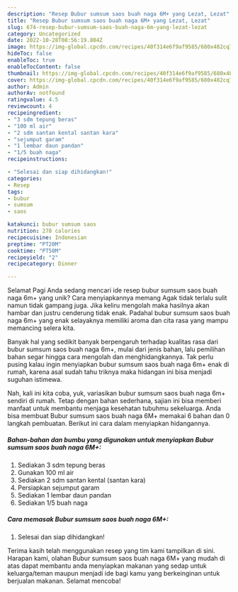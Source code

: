 ```yaml
---
description: "Resep Bubur sumsum saos buah naga 6M+ yang Lezat, Lezat"
title: "Resep Bubur sumsum saos buah naga 6M+ yang Lezat, Lezat"
slug: 674-resep-bubur-sumsum-saos-buah-naga-6m-yang-lezat-lezat
category: Uncategorized
date: 2022-10-28T08:56:19.804Z
image: https://img-global.cpcdn.com/recipes/40f314e6f9af9585/680x482cq70/bubur-sumsum-saos-buah-naga-6m-foto-resep-utama.jpg
hideToc: false
enableToc: true
enableTocContent: false
thumbnail: https://img-global.cpcdn.com/recipes/40f314e6f9af9585/680x482cq70/bubur-sumsum-saos-buah-naga-6m-foto-resep-utama.jpg
cover: https://img-global.cpcdn.com/recipes/40f314e6f9af9585/680x482cq70/bubur-sumsum-saos-buah-naga-6m-foto-resep-utama.jpg
author: Admin
authorAv: notfound
ratingvalue: 4.5
reviewcount: 4
recipeingredient:
- "3 sdm tepung beras"
- "100 ml air"
- "2 sdm santan kental santan kara"
- "sejumput garam"
- "1 lembar daun pandan"
- "1/5 buah naga"
recipeinstructions:

- "Selesai dan siap dihidangkan!"
categories:
- Resep
tags:
- bubur
- sumsum
- saos

katakunci: bubur sumsum saos 
nutrition: 278 calories
recipecuisine: Indonesian
preptime: "PT20M"
cooktime: "PT50M"
recipeyield: "2"
recipecategory: Dinner

---
```



Selamat Pagi Anda sedang mencari ide resep bubur sumsum saos buah naga 6m+ yang unik? Cara menyiapkannya memang Agak tidak terlalu sulit namun tidak gampang juga. Jika keliru mengolah maka hasilnya akan hambar dan justru cenderung tidak enak. Padahal bubur sumsum saos buah naga 6m+ yang enak selayaknya memiliki aroma dan cita rasa yang mampu memancing selera kita.




Banyak hal yang sedikit banyak berpengaruh terhadap kualitas rasa dari bubur sumsum saos buah naga 6m+, mulai dari jenis bahan, lalu pemilihan bahan segar hingga cara mengolah dan menghidangkannya. Tak perlu pusing kalau ingin menyiapkan bubur sumsum saos buah naga 6m+ enak di rumah, karena asal sudah tahu triknya maka hidangan ini bisa menjadi suguhan istimewa.


Nah, kali ini kita coba, yuk, variasikan bubur sumsum saos buah naga 6m+ sendiri di rumah. Tetap dengan bahan sederhana, sajian ini bisa memberi manfaat untuk membantu menjaga kesehatan tubuhmu sekeluarga. Anda bisa membuat Bubur sumsum saos buah naga 6M+ memakai 6 bahan dan 0 langkah pembuatan. Berikut ini cara dalam menyiapkan hidangannya.

<!--inarticleads1-->

##### Bahan-bahan dan bumbu yang digunakan untuk menyiapkan Bubur sumsum saos buah naga 6M+:

1. Sediakan 3 sdm tepung beras
1. Gunakan 100 ml air
1. Sediakan 2 sdm santan kental (santan kara)
1. Persiapkan sejumput garam
1. Sediakan 1 lembar daun pandan
1. Sediakan 1/5 buah naga




<!--inarticleads2-->

##### Cara memasak Bubur sumsum saos buah naga 6M+:


1. Selesai dan siap dihidangkan!



Terima kasih telah menggunakan resep yang tim kami tampilkan di sini. Harapan kami, olahan Bubur sumsum saos buah naga 6M+ yang mudah di atas dapat membantu anda menyiapkan makanan yang sedap untuk keluarga/teman maupun menjadi ide bagi kamu yang berkeinginan untuk berjualan makanan. Selamat mencoba!
